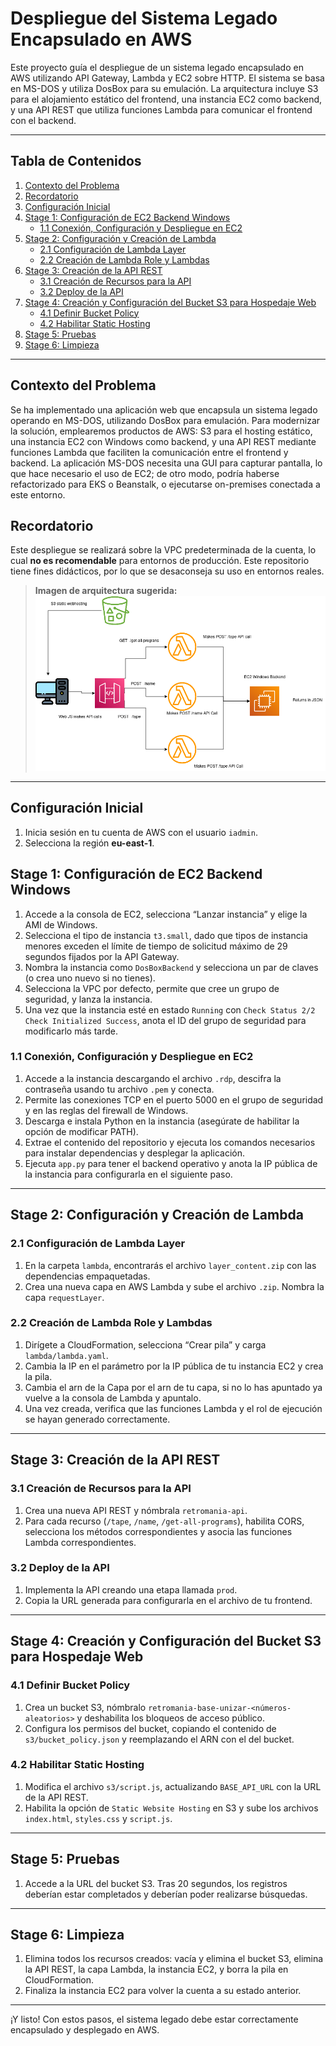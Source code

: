 # Despliegue del Sistema Legado Encapsulado en AWS

Este proyecto guía el despliegue de un sistema legado encapsulado en AWS utilizando API Gateway, Lambda y EC2 sobre HTTP. El sistema se basa en MS-DOS y utiliza DosBox para su emulación. La arquitectura incluye S3 para el alojamiento estático del frontend, una instancia EC2 como backend, y una API REST que utiliza funciones Lambda para comunicar el frontend con el backend.

---

## Tabla de Contenidos

1. [Contexto del Problema](#contexto-del-problema)
2. [Recordatorio](#recordatorio)
3. [Configuración Inicial](#configuración-inicial)
4. [Stage 1: Configuración de EC2 Backend Windows](#stage-1-configuración-de-ec2-backend-windows)
   - [1.1 Conexión, Configuración y Despliegue en EC2](#11-conexión-configuración-y-despliegue-en-ec2)
5. [Stage 2: Configuración y Creación de Lambda](#stage-2-configuración-y-creación-de-lambda)
   - [2.1 Configuración de Lambda Layer](#21-configuración-de-lambda-layer)
   - [2.2 Creación de Lambda Role y Lambdas](#22-creación-de-lambda-role-y-lambdas)
6. [Stage 3: Creación de la API REST](#stage-3-creación-de-la-api-rest)
   - [3.1 Creación de Recursos para la API](#31-creación-de-recursos-para-la-api)
   - [3.2 Deploy de la API](#32-deploy-de-la-api)
7. [Stage 4: Creación y Configuración del Bucket S3 para Hospedaje Web](#stage-4-creación-y-configuración-del-bucket-s3-para-hospedaje-web)
   - [4.1 Definir Bucket Policy](#41-definir-bucket-policy)
   - [4.2 Habilitar Static Hosting](#42-habilitar-static-hosting)
8. [Stage 5: Pruebas](#stage-5-pruebas)
9. [Stage 6: Limpieza](#stage-6-limpieza)

---

## Contexto del Problema

Se ha implementado una aplicación web que encapsula un sistema legado operando en MS-DOS, utilizando DosBox para emulación. Para modernizar la solución, emplearemos productos de AWS: S3 para el hosting estático, una instancia EC2 con Windows como backend, y una API REST mediante funciones Lambda que faciliten la comunicación entre el frontend y backend. La aplicación MS-DOS necesita una GUI para capturar pantalla, lo que hace necesario el uso de EC2; de otro modo, podría haberse refactorizado para EKS o Beanstalk, o ejecutarse on-premises conectada a este entorno.

## Recordatorio

Este despliegue se realizará sobre la VPC predeterminada de la cuenta, lo cual **no es recomendable** para entornos de producción. Este repositorio tiene fines didácticos, por lo que se desaconseja su uso en entornos reales.

> **Imagen de arquitectura sugerida:** ![Arquitectura AWS](arquitectura_aws.png)

---

## Configuración Inicial

1. Inicia sesión en tu cuenta de AWS con el usuario `iadmin`.
2. Selecciona la región **eu-east-1**.

## Stage 1: Configuración de EC2 Backend Windows

1. Accede a la consola de EC2, selecciona “Lanzar instancia” y elige la AMI de Windows.
2. Selecciona el tipo de instancia `t3.small`, dado que tipos de instancia menores exceden el límite de tiempo de solicitud máximo de 29 segundos fijados por la API Gateway.
3. Nombra la instancia como `DosBoxBackend` y selecciona un par de claves (o crea uno nuevo si no tienes).
4. Selecciona la VPC por defecto, permite que cree un grupo de seguridad, y lanza la instancia.
5. Una vez que la instancia esté en estado `Running` con `Check Status 2/2 Check Initialized Success`, anota el ID del grupo de seguridad para modificarlo más tarde.

### 1.1 Conexión, Configuración y Despliegue en EC2

1. Accede a la instancia descargando el archivo `.rdp`, descifra la contraseña usando tu archivo `.pem` y conecta.
2. Permite las conexiones TCP en el puerto 5000 en el grupo de seguridad y en las reglas del firewall de Windows.
3. Descarga e instala Python en la instancia (asegúrate de habilitar la opción de modificar PATH).
4. Extrae el contenido del repositorio y ejecuta los comandos necesarios para instalar dependencias y desplegar la aplicación.
5. Ejecuta `app.py` para tener el backend operativo y anota la IP pública de la instancia para configurarla en el siguiente paso.

---

## Stage 2: Configuración y Creación de Lambda

### 2.1 Configuración de Lambda Layer

1. En la carpeta `lambda`, encontrarás el archivo `layer_content.zip` con las dependencias empaquetadas.
2. Crea una nueva capa en AWS Lambda y sube el archivo `.zip`. Nombra la capa `requestLayer`.

### 2.2 Creación de Lambda Role y Lambdas

1. Dirígete a CloudFormation, selecciona “Crear pila” y carga `lambda/lambda.yaml`.
2. Cambia la IP en el parámetro por la IP pública de tu instancia EC2 y crea la pila.
3. Cambia el arn de la Capa por el arn de tu capa, si no lo has apuntado ya vuelve a la consola de Lambda y apuntalo.
4. Una vez creada, verifica que las funciones Lambda y el rol de ejecución se hayan generado correctamente.

---

## Stage 3: Creación de la API REST

### 3.1 Creación de Recursos para la API

1. Crea una nueva API REST y nómbrala `retromania-api`.
2. Para cada recurso (`/tape`, `/name`, `/get-all-programs`), habilita CORS, selecciona los métodos correspondientes y asocia las funciones Lambda correspondientes.

### 3.2 Deploy de la API

1. Implementa la API creando una etapa llamada `prod`.
2. Copia la URL generada para configurarla en el archivo de tu frontend.

---

## Stage 4: Creación y Configuración del Bucket S3 para Hospedaje Web

### 4.1 Definir Bucket Policy

1. Crea un bucket S3, nómbralo `retromania-base-unizar-<números-aleatorios>` y deshabilita los bloqueos de acceso público.
2. Configura los permisos del bucket, copiando el contenido de `s3/bucket_policy.json` y reemplazando el ARN con el del bucket.

### 4.2 Habilitar Static Hosting

1. Modifica el archivo `s3/script.js`, actualizando `BASE_API_URL` con la URL de la API REST.
2. Habilita la opción de `Static Website Hosting` en S3 y sube los archivos `index.html`, `styles.css` y `script.js`.

---

## Stage 5: Pruebas

1. Accede a la URL del bucket S3. Tras 20 segundos, los registros deberían estar completados y deberían poder realizarse búsquedas.

---

## Stage 6: Limpieza

1. Elimina todos los recursos creados: vacía y elimina el bucket S3, elimina la API REST, la capa Lambda, la instancia EC2, y borra la pila en CloudFormation.
2. Finaliza la instancia EC2 para volver la cuenta a su estado anterior.

---

¡Y listo! Con estos pasos, el sistema legado debe estar correctamente encapsulado y desplegado en AWS.

